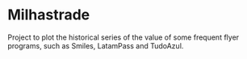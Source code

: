 # Milhastrade

Project to plot the historical series of the value of some frequent flyer programs, such as Smiles, LatamPass and TudoAzul.



